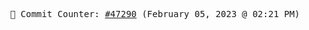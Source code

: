 <p align="center">
    <samp>
        📮 Commit Counter: <a href="https://github.com/Javascript-void0/Javascript-void0/commits/main">#47290</a> (February 05, 2023 @ 02:21 PM)
    </samp>
</p>